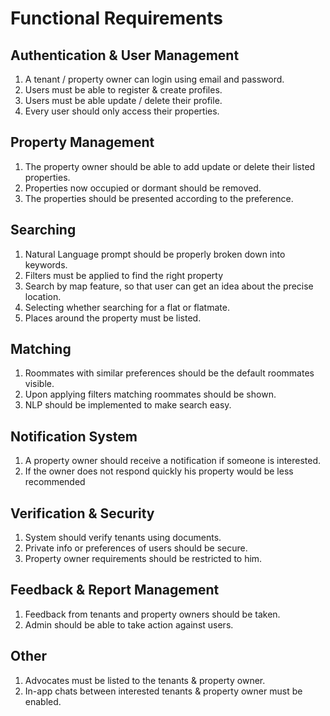 # Functional Requirements

## Authentication & User Management
1. A tenant / property owner can login using email and password.  
2. Users must be able to register & create profiles.  
3. Users must be able update / delete their profile.  
4. Every user should only access their properties.  

## Property Management
1. The property owner should be able to add update or delete their listed properties.  
2. Properties now occupied or dormant should be removed.  
3. The properties should be presented according to the preference. 
 

## Searching
1. Natural Language prompt should be properly broken down into keywords.  
2. Filters must be applied to find the right property  
3. Search by map feature, so that user can get an idea about the precise location.  
4. Selecting whether searching for a flat or flatmate.
5. Places around the property must be listed.

## Matching
1. Roommates with similar preferences should be the default roommates visible.
2. Upon applying filters matching roommates should be shown.
3. NLP should be implemented to make search easy. 

## Notification System
1. A property owner should receive a notification if someone is interested.
2. If the owner does not respond quickly his property would be less recommended  

## Verification & Security
1. System should verify tenants using documents.   
2. Private info or preferences of users should be secure.  
3. Property owner requirements should be restricted to him.  

## Feedback & Report Management
1. Feedback from tenants and property owners should be taken.
2. Admin should be able to take action against users.  

## Other
1. Advocates must be listed to the tenants & property owner.  
2. In-app chats between interested tenants & property owner must be enabled.
